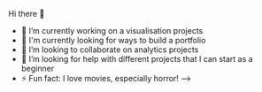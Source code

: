  Hi there 👋
- 🔭 I’m currently working on a visualisation projects
- 🌱 I'm currently looking for ways to build a portfolio
- 👯 I’m looking to collaborate on analytics projects
- 🤔 I’m looking for help with different projects that I can start as a beginner
- ⚡ Fun fact: I love movies, especially horror!
-->
